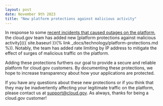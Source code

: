 ```yaml
---
layout: post
date: November 9th 2023
title: "New platform protections against malicious activity"
---
```


In response to some [recent incidents that caused outages on the platform](https://cloudgov.statuspage.io/incidents/n212qfbrqg83), the cloud.gov team has added new [platform protections against malicious activity]({{ site.baseurl }}{% link _docs/technology/platform-protections.md %}). Notably, the team has added rate limiting by IP address to mitigate the effect of surges of malicious traffic on the platform.

Adding these protections furthers our goal to provide a secure and reliable platform for cloud.gov customers. By documenting these protections, we hope to increase transparency about how your applications are protected.

If you have any questions about these new protections or if you think that they may be inadvertently affecting your legitimate traffic on the platform, please contact us at support@cloud.gov. As always, thanks for being a cloud.gov customer!
